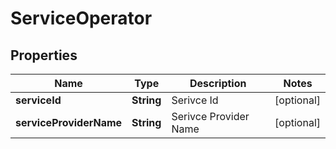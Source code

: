 
# ServiceOperator

## Properties
Name | Type | Description | Notes
------------ | ------------- | ------------- | -------------
**serviceId** | **String** | Serivce Id |  [optional]
**serviceProviderName** | **String** | Serivce Provider Name |  [optional]



